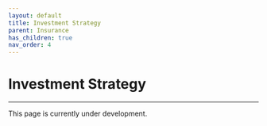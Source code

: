 ```yaml
---
layout: default
title: Investment Strategy
parent: Insurance
has_children: true
nav_order: 4
---
```


# Investment Strategy

---

This page is currently under development.
